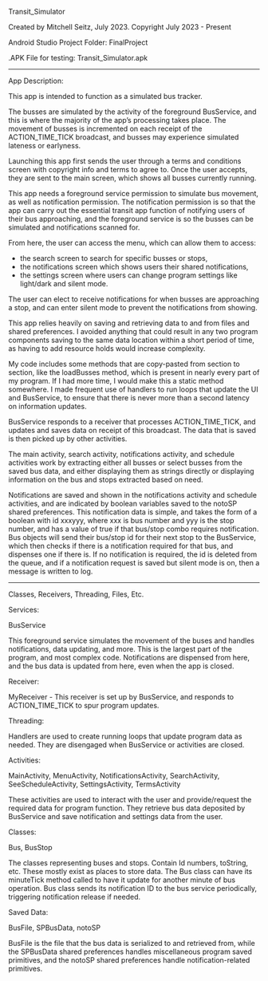 Transit_Simulator 

Created by Mitchell Seitz, July 2023.
Copyright July 2023 - Present

Android Studio Project Folder: FinalProject

.APK File for testing: Transit_Simulator.apk
__________________________________________________________________________
App Description: 

This app is intended to function as a simulated bus tracker. 

The busses are simulated by the activity of the foreground BusService, and 
this is where the majority of the app’s processing takes place. The movement 
of busses is incremented on each receipt of the ACTION_TIME_TICK broadcast, 
and busses may experience simulated lateness or earlyness. 

Launching this app first sends the user through a terms and conditions screen 
with copyright info and terms to agree to. Once the user accepts, they are 
sent to the main screen, which shows all busses currently running. 

This app needs a foreground service permission to simulate bus movement, as 
well as notification permission. The notification permission is so that the 
app can carry out the essential transit app function of notifying users of 
their bus approaching, and the foreground service is so the busses can be 
simulated and notifications scanned for. 

From here, the user can access the menu, which can allow them to access: 
- the search screen to search for specific busses or stops,
- the notifications screen which shows users their shared notifications,
- the settings screen where users can change program settings like light/dark
  and silent mode.

The user can elect to receive notifications for when busses are approaching a 
stop, and can enter silent mode to prevent the notifications from showing. 

This app relies heavily on saving and retrieving data to and from files and 
shared preferences. I avoided anything that could result in any two program 
components saving to the same data location within a short period of time, 
as having to add resource holds would increase complexity. 

My code includes some methods that are  copy-pasted from section to section, 
like the loadBusses method, which is present in nearly every part of my program. 
If I had more time, I would make this a static method somewhere. I made frequent 
use of handlers to run loops that update the UI and BusService, to ensure that 
there is never more than a second latency on information updates. 

BusService responds to a receiver that processes ACTION_TIME_TICK, and updates and 
saves data on receipt of this broadcast. The data that is saved is then picked up by
other activities. 

The main activity, search activity, notifications activity, and schedule activities 
work by extracting either all busses or select busses from the saved bus data, and 
either displaying them as strings directly or displaying information on the bus and 
stops extracted based on need. 

Notifications are saved and shown in the notifications activity and schedule activities, 
and are indicated by boolean variables saved to the notoSP shared preferences. This 
notification data is simple, and takes the form of a boolean with id xxxyyy, where xxx 
is bus number and yyy is the stop number, and has a value of true if that bus/stop combo 
requires notification. Bus objects will send their bus/stop id for their next stop to the 
BusService, which then checks if there is a notification required for that bus, and 
dispenses one if there is. If no notification is required, the id is deleted from the 
queue, and if a notification request is saved but silent mode is on, then a message is 
written to log. 
__________________________________________________________________________________________

Classes, Receivers, Threading, Files, Etc.

Services: 

  BusService 
  
  This foreground service simulates the movement of the buses and handles 
  notifications, data updating, and more. This is the largest part of the program, and 
  most complex code. Notifications are dispensed from here, and the bus data is updated 
  from here, even when the app is closed.

Receiver: 

  MyReceiver - This receiver is set up by BusService, and responds to ACTION_TIME_TICK 
  to spur program updates. 

Threading: 

  Handlers are used to create running loops that update program data as needed. 
  They are disengaged when BusService or activities are closed.

Activities: 

  MainActivity, MenuActivity, NotificationsActivity, SearchActivity, SeeScheduleActivity, 
  SettingsActivity, TermsActivity 

  These activities are used to interact with the user and provide/request the required data 
  for program function. They retrieve bus data deposited by BusService and save notification 
  and settings data from the user. 

Classes: 

  Bus, BusStop 
  
  The classes representing buses and stops. Contain Id numbers, toString, etc. These mostly 
  exist as places to store data. The Bus class can have its minuteTick method called to have 
  it update for another minute of bus operation. Bus class sends its notification ID to the 
  bus service periodically, triggering notification release if needed. 

Saved Data: 

  BusFile, SPBusData, notoSP
  
  BusFile is the file that the bus data is serialized to and retrieved from, while the SPBusData 
  shared preferences handles miscellaneous program saved primitives, and the notoSP shared 
  preferences handle notification-related primitives. 


